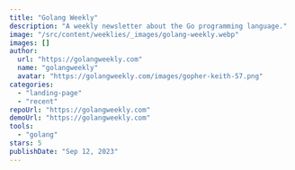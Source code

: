 ```yaml
---
title: "Golang Weekly"
description: "A weekly newsletter about the Go programming language."
image: "/src/content/weeklies/_images/golang-weekly.webp"
images: []
author:
  url: "https://golangweekly.com"
  name: "golangweekly"
  avatar: "https://golangweekly.com/images/gopher-keith-57.png"
categories:
  - "landing-page"
  - "recent"
repoUrl: "https://golangweekly.com"
demoUrl: "https://golangweekly.com"
tools:
  - "golang"
stars: 5
publishDate: "Sep 12, 2023"
---
```


<p>
</p>
